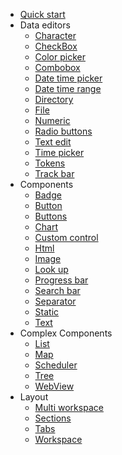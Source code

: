 * [Quick start](README.md)
* Data editors
  * [Character](data%20editors/character.md)
  * [CheckBox](data%20editors/checkbox.md)
  * [Color picker](data%20editors/button.md)
  * [Combobox](data%20editors/combobox.md)
  * [Date time picker](data%20editors/datetimepicker.md)
  * [Date time range](data%20editors/datetimerange.md)
  * [Directory](data%20editors/directory.md)
  * [File](data%20editors/file.md)
  * [Numeric](data%20editors/numeric.md)
  * [Radio buttons](data%20editors/radiobuttons.md)
  * [Text edit](data%20editors/textedit.md)
  * [Time picker](data%20editors/timepicker.md)
  * [Tokens](data%20editors/tokens.md)
  * [Track bar](data%20editors/trackbar.md)
* Components
  * [Badge](components/badge.md)
  * [Button](components/button.md)
  * [Buttons](components/s.md)
  * [Chart](components/chart.md)
  * [Custom control](components/customcontrol.md)
  * [Html](components/html.md)
  * [Image](components/image.md)
  * [Look up](components/lookup.md)
  * [Progress bar](components/progressbar.md)
  * [Search bar](components/searchbar.md)
  * [Separator](components/separator.md)
  * [Static](components/static.md)
  * [Text](components/text.md)
* Complex Components
  * [List](complex%20components/list.md)
  * [Map](complex%20components/map.md)
  * [Scheduler](complex%20components/scheduler.md)
  * [Tree](complex%20components/tree.md)
  * [WebView](complex%20components/webview.md)
* Layout
  * [Multi workspace](layout/multiworkspace.md)
  * [Sections](layout/sections.md)
  * [Tabs](layout/tabs.md)
  * [Workspace](layout/workspace.md)
